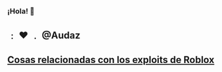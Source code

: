 ### ¡Hola! 👋
## ﹕      :heart:  ﹒ **@Audaz**
## [Cosas relacionadas con los exploits de Roblox](https://github.com/outrozl/Help-ABF)
